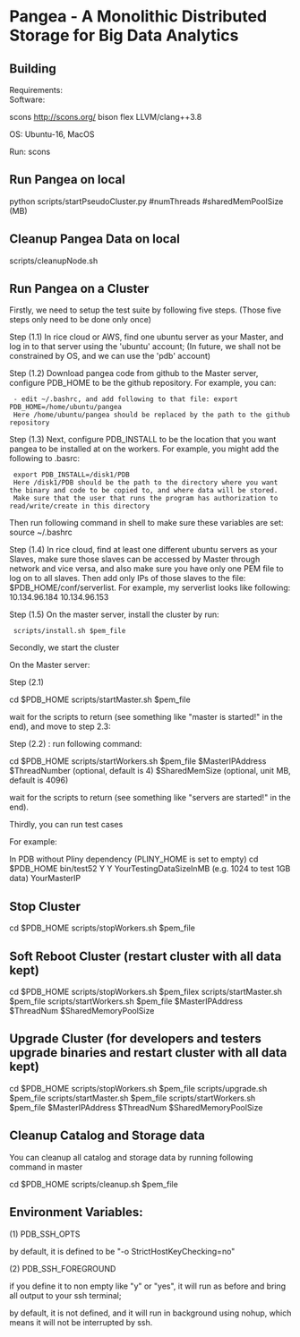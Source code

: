 # Pangea - A Monolithic Distributed Storage for Big Data Analytics 

## Building

Requirements:  
Software:

scons http://scons.org/
bison
flex
LLVM/clang++3.8


OS: Ubuntu-16, MacOS

Run: scons 

## Run Pangea on local

python scripts/startPseudoCluster.py #numThreads #sharedMemPoolSize (MB)


## Cleanup Pangea Data on local

scripts/cleanupNode.sh



## Run Pangea on a Cluster 


Firstly, we need to setup the test suite by following five steps. (Those five steps only need to be done only once)

Step (1.1) In rice cloud or AWS, find one ubuntu server as your Master, and log in to that server using the 'ubuntu' account; (In future, we shall not be constrained by OS, and we can use the 'pdb' account)

Step (1.2) Download pangea code from github to the Master server, configure PDB_HOME to be the github repository. For example, you can:

     - edit ~/.bashrc, and add following to that file: export PDB_HOME=/home/ubuntu/pangea
     Here /home/ubuntu/pangea should be replaced by the path to the github repository

Step (1.3) Next, configure PDB_INSTALL to be the location that you want pangea to be installed at on the workers.  For example, you might add the following to .basrc:

     export PDB_INSTALL=/disk1/PDB
     Here /disk1/PDB should be the path to the directory where you want the binary and code to be copied to, and where data will be stored.
     Make sure that the user that runs the program has authorization to read/write/create in this directory

  Then run following command in shell to make sure these variables are set: source ~/.bashrc

Step (1.4) In rice cloud, find at least one different ubuntu servers as your Slaves, make sure those slaves can be accessed by Master through network and vice versa, and also make sure you have only one PEM file to log on to all slaves. Then add only IPs of those slaves to the file: $PDB_HOME/conf/serverlist. For example, my serverlist looks like following:
10.134.96.184
10.134.96.153  

Step (1.5) On the master server, install the cluster by run:
     
     scripts/install.sh $pem_file






Secondly, we start the cluster

On the Master server:

Step (2.1)

cd $PDB_HOME
scripts/startMaster.sh $pem_file

wait for the scripts to return (see something like "master is started!" in the end), and move to  step 2.3:

Step (2.2) : run following command:   
 
cd $PDB_HOME
scripts/startWorkers.sh $pem_file $MasterIPAddress $ThreadNumber (optional, default is 4)  $SharedMemSize (optional, unit MB, default is 4096)

wait for the scripts to return (see something like "servers are started!" in the end).


Thirdly, you can run test cases

For example:

In PDB without Pliny dependency (PLINY_HOME is set to empty)
cd $PDB_HOME
bin/test52  Y Y YourTestingDataSizeInMB (e.g. 1024 to test 1GB data) YourMasterIP



## Stop Cluster
cd $PDB_HOME
scripts/stopWorkers.sh $pem_file


## Soft Reboot Cluster (restart cluster with all data kept)
cd $PDB_HOME
scripts/stopWorkers.sh $pem_filex
scripts/startMaster.sh $pem_file
scripts/startWorkers.sh $pem_file $MasterIPAddress $ThreadNum $SharedMemoryPoolSize


## Upgrade Cluster (for developers and testers upgrade binaries and restart cluster with all data kept)
cd $PDB_HOME
scripts/stopWorkers.sh $pem_file
scripts/upgrade.sh $pem_file
scripts/startMaster.sh $pem_file
scripts/startWorkers.sh $pem_file $MasterIPAddress $ThreadNum $SharedMemoryPoolSize


## Cleanup Catalog and Storage data
You can cleanup all catalog and storage data by running following command in master

cd $PDB_HOME
scripts/cleanup.sh $pem_file


## Environment Variables:


(1) PDB_SSH_OPTS

by default, it is defined to be "-o StrictHostKeyChecking=no"

(2) PDB_SSH_FOREGROUND

if you define it to non empty like "y" or "yes", it will run as before and bring all output to your ssh terminal;

by default, it is not defined, and it will run in background using nohup, which means it will not be interrupted by ssh.








